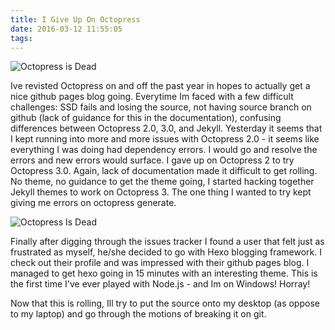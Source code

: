 ```yaml
---
title: I Give Up On Octopress
date: 2016-03-12 11:55:05
tags:
---
```

![Octopress is Dead](http://i.imgur.com/ONtGUem.png)

Ive revisted Octopress on and off the past year in hopes to actually get a nice github pages blog going. Everytime Im faced with a few difficult challenges: SSD fails and losing the source, not having source branch on github (lack of guidance for this in the documentation), confusing differences between Octopress 2.0, 3.0, and Jekyll. Yesterday it seems that I kept running into more and more issues with Octopress 2.0 - it seems like everything I was doing had dependency errors. I would go and resolve the errors and new errors would surface. I gave up on Octopress 2 to try Octopress 3.0. Again, lack of documentation made it difficult to get rolling. No theme, no guidance to get the theme going, I started hacking together Jekyll themes to work on Octopress 3. The one thing I wanted to try kept giving me errors on octopress generate.

![Octopress Is Dead](http://i.imgur.com/cPdYFqQ.jpg)

Finally after digging through the issues tracker I found a user that felt just as frustrated as myself, he/she decided to go with Hexo blogging framework. I check out their profile and was impressed with their github pages blog. I managed to get hexo going in 15 minutes with an interesting theme. This is the first time I've ever played with Node.js - and Im on Windows! Horray!

Now that this is rolling, Ill try to put the source onto my desktop (as oppose to my laptop) and go through the motions of breaking it on git.